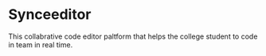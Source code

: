 # Synceeditor
This collabrative code editor paltform that helps the college student to code in team in real time.
